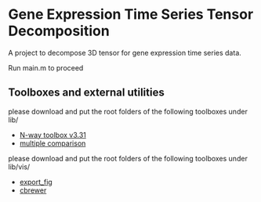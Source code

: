 Gene Expression Time Series Tensor Decomposition
================================================
A project to decompose 3D tensor for gene expression time series data.

Run main.m to proceed

Toolboxes and external utilities
--------------------------------
please download and put the root folders of the following toolboxes under lib/

* [N-way toolbox v3.31](http://www.models.life.ku.dk/nwaytoolbox)
* [multiple comparison](http://www.mathworks.com/matlabcentral/fileexchange/27418-benjamini-hochbergyekutieli-procedure-for-controlling-false-discovery-rate)

please download and put the root folders of the following toolboxes under lib/vis/

* [export_fig](http://www.mathworks.com/matlabcentral/fileexchange/23629-exportfig)
* [cbrewer](http://www.mathworks.com/matlabcentral/fileexchange/34087-cbrewer-colorbrewer-schemes-for-matlab)
